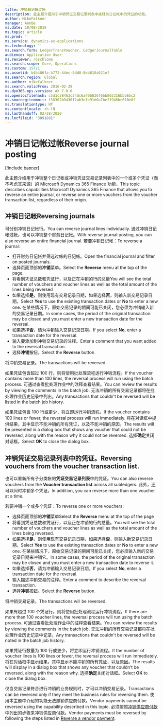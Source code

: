 ```yaml
---
title: 冲销日记帐过帐
description: 此主题介绍用于冲销凭证交易记录列表中或财务日记帐中的凭证的功能。
author: MikeFalkner
manager: AnnBe
ms.date: 10/08/2019
ms.topic: article
ms.prod: ''
ms.service: dynamics-ax-applications
ms.technology: ''
ms.search.form: LedgerTransVoucher, LedgerJournalTable
audience: Application User
ms.reviewer: roschloma
ms.search.scope: Core, Operations
ms.custom: 15721
ms.assetid: b4b406fa-b772-44ec-8dd8-8eb818a921ef
ms.search.region: Global
ms.author: mikefalkner
ms.search.validFrom: 2016-02-28
ms.dyn365.ops.version: AX 7.0.0
ms.openlocfilehash: c5d1c58463c24dc6a40b036f0bb803316bbb65c2
ms.sourcegitcommit: f38302b9430f2ab3efe91d0a7beff946bc610e8f
ms.translationtype: HT
ms.contentlocale: zh-CN
ms.lasthandoff: 02/28/2020
ms.locfileid: "3091891"
---
```

# <a name="reverse-journal-posting"></a><span data-ttu-id="8337b-103">冲销日记帐过帐</span><span class="sxs-lookup"><span data-stu-id="8337b-103">Reverse journal posting</span></span>

[!include [banner](../includes/banner.md)]

<span data-ttu-id="8337b-104">此主题介绍用于冲销整个日记帐或冲销凭证交易记录列表中的一个或多个凭证（而不考虑其来源）的 Microsoft Dynamics 365 Finance 功能。</span><span class="sxs-lookup"><span data-stu-id="8337b-104">This topic describes capabilities Microsoft Dynamics 365 Finance that allows you to reverse an entire journal, or reverse one or more vouchers from the voucher transaction list, regardless of their origin.</span></span> 

## <a name="reversing-journals"></a><span data-ttu-id="8337b-105">冲销日记帐</span><span class="sxs-lookup"><span data-stu-id="8337b-105">Reversing journals</span></span>

<span data-ttu-id="8337b-106">可分别冲销日记帐行。</span><span class="sxs-lookup"><span data-stu-id="8337b-106">You can reverse journal lines individually.</span></span> <span data-ttu-id="8337b-107">通过冲销日记帐过帐，也可以冲销整个财务日记帐。</span><span class="sxs-lookup"><span data-stu-id="8337b-107">With reverse journal posting, you can also reverse an entire financial journal.</span></span> <span data-ttu-id="8337b-108">若要冲销日记帐：</span><span class="sxs-lookup"><span data-stu-id="8337b-108">To reverse a journal:</span></span> 

- <span data-ttu-id="8337b-109">打开财务日记帐并筛选过帐的日记帐。</span><span class="sxs-lookup"><span data-stu-id="8337b-109">Open the financial journal and filter on posted journals.</span></span>
- <span data-ttu-id="8337b-110">选择页面顶部的**冲销**菜单。</span><span class="sxs-lookup"><span data-stu-id="8337b-110">Select the **Reverse** menu at the top of the page.</span></span>
- <span data-ttu-id="8337b-111">将看到凭证总数和凭证行，以及正在冲销的行的总量</span><span class="sxs-lookup"><span data-stu-id="8337b-111">You will see the total number of vouchers and voucher lines as well as the total amount of the lines being reversed</span></span>
- <span data-ttu-id="8337b-112">如果选择**是**，则使用现有交易记录日期，如果选择**否**，则输入新交易记录日期。</span><span class="sxs-lookup"><span data-stu-id="8337b-112">Select **Yes** to use the existing transaction dates or **No** to enter a new one.</span></span> <span data-ttu-id="8337b-113">在某些情况下，原始交易记录的期间可能已关闭，您必须为冲销输入新的交易记录日期。</span><span class="sxs-lookup"><span data-stu-id="8337b-113">In some cases, the period of the original transaction may be closed and you must enter a new transaction date for the reversal.</span></span>
- <span data-ttu-id="8337b-114">如果选择**否**，请为冲销输入交易记录日期。</span><span class="sxs-lookup"><span data-stu-id="8337b-114">If you select **No**, enter a transaction date for the reversal.</span></span> 
- <span data-ttu-id="8337b-115">输入要添加到冲销交易记录的注释。</span><span class="sxs-lookup"><span data-stu-id="8337b-115">Enter a comment that you want added to the reversal transaction.</span></span>
- <span data-ttu-id="8337b-116">选择**冲销**按钮。</span><span class="sxs-lookup"><span data-stu-id="8337b-116">Select the **Reverse** button.</span></span>

<span data-ttu-id="8337b-117">将冲销交易记录。</span><span class="sxs-lookup"><span data-stu-id="8337b-117">The transactions will be reversed.</span></span> 

<span data-ttu-id="8337b-118">如果凭证包含超过 100 行，则将使用批处理流程运行冲销流程。</span><span class="sxs-lookup"><span data-stu-id="8337b-118">If the voucher contains more than 100 lines, the reversal process will run using the batch process.</span></span> <span data-ttu-id="8337b-119">可通过查看批处理作业中的注释查看结果。</span><span class="sxs-lookup"><span data-stu-id="8337b-119">You can review the results by viewing the comments in the batch job.</span></span> <span data-ttu-id="8337b-120">无法冲销的所有交易记录都将在批处理作业历史记录中列出。</span><span class="sxs-lookup"><span data-stu-id="8337b-120">Any transactions that couldn't be reversed will be listed in the batch job history.</span></span>

<span data-ttu-id="8337b-121">如果凭证包含 100 行或更少，将立即运行冲销流程。</span><span class="sxs-lookup"><span data-stu-id="8337b-121">If the voucher contains 100 lines or fewer, the reversal process will run immediately.</span></span> <span data-ttu-id="8337b-122">将在对话框中提供结果，其中显示不能冲销的所有凭证，以及不能冲销的原因。</span><span class="sxs-lookup"><span data-stu-id="8337b-122">The results will be presented in a dialog box that shows any voucher that could not be reversed, along with the reason why it could not be reversed.</span></span> <span data-ttu-id="8337b-123">选择**确定**关闭对话框。</span><span class="sxs-lookup"><span data-stu-id="8337b-123">Select **OK** to close the dialog box.</span></span>

## <a name="reversing-vouchers-from-the-voucher-transaction-list"></a><span data-ttu-id="8337b-124">冲销凭证交易记录列表中的凭证。</span><span class="sxs-lookup"><span data-stu-id="8337b-124">Reversing vouchers from the voucher transaction list.</span></span> 

<span data-ttu-id="8337b-125">也可以重新所有子分类帐的**凭证交易记录列表**中的凭证。</span><span class="sxs-lookup"><span data-stu-id="8337b-125">You can also reverse vouchers from the **Voucher transaction list** across all subledgers.</span></span> <span data-ttu-id="8337b-126">此外，还可以同时冲销多个凭证。</span><span class="sxs-lookup"><span data-stu-id="8337b-126">In addition, you can reverse more than one voucher at a time.</span></span> 

<span data-ttu-id="8337b-127">若要冲销一个或多个凭证：</span><span class="sxs-lookup"><span data-stu-id="8337b-127">To reverse one or more vouchers:</span></span> 

- <span data-ttu-id="8337b-128">选择页面顶部的**冲销**菜单</span><span class="sxs-lookup"><span data-stu-id="8337b-128">Select the **Reverse** menu at the top of the page</span></span>
- <span data-ttu-id="8337b-129">将看到凭证总数和凭证行，以及正在冲销的行的总量。</span><span class="sxs-lookup"><span data-stu-id="8337b-129">You will see the total number of vouchers and voucher lines as well as the total amount of the lines being reversed.</span></span>
- <span data-ttu-id="8337b-130">如果选择**是**，则使用现有交易记录日期，如果选择**否**，则输入新交易记录日期。</span><span class="sxs-lookup"><span data-stu-id="8337b-130">Select **Yes** to use the existing transaction dates or **No** to enter a new one.</span></span> <span data-ttu-id="8337b-131">在某些情况下，原始交易记录的期间可能已关闭，您必须输入新的交易记录日期来冲销它。</span><span class="sxs-lookup"><span data-stu-id="8337b-131">In some cases, the period of the original transaction may be closed and you must enter a new transaction date to reverse it.</span></span>
- <span data-ttu-id="8337b-132">如果选择**否**，请为冲销输入交易记录日期。</span><span class="sxs-lookup"><span data-stu-id="8337b-132">If you select **No**, enter a transaction date for the reversal.</span></span> 
- <span data-ttu-id="8337b-133">输入描述冲销交易的注释。</span><span class="sxs-lookup"><span data-stu-id="8337b-133">Enter a comment to describe the reversal transaction.</span></span>
- <span data-ttu-id="8337b-134">选择**冲销**按钮。</span><span class="sxs-lookup"><span data-stu-id="8337b-134">Select the **Reverse** button.</span></span>

<span data-ttu-id="8337b-135">将冲销交易记录。</span><span class="sxs-lookup"><span data-stu-id="8337b-135">The transactions will be reversed.</span></span> 

<span data-ttu-id="8337b-136">如果有超过 100 个凭证行，则将使用批处理流程运行冲销流程。</span><span class="sxs-lookup"><span data-stu-id="8337b-136">If there are more than 100 voucher lines, the reversal process will run using the batch process.</span></span> <span data-ttu-id="8337b-137">可通过查看批处理作业中的注释查看结果。</span><span class="sxs-lookup"><span data-stu-id="8337b-137">You can review the results by viewing the comments in the batch job.</span></span> <span data-ttu-id="8337b-138">无法冲销的所有交易记录都将在批处理作业历史记录中记录。</span><span class="sxs-lookup"><span data-stu-id="8337b-138">Any transactions that couldn't be reversed will be noted in the batch job history.</span></span>

<span data-ttu-id="8337b-139">如果凭证行数量为 100 行或更少，将立即运行冲销流程。</span><span class="sxs-lookup"><span data-stu-id="8337b-139">If the number of voucher lines is 100 lines or fewer, the reversal process will run immediately.</span></span> <span data-ttu-id="8337b-140">将在对话框中显示结果，其中显示不能冲销的所有凭证，以及原因。</span><span class="sxs-lookup"><span data-stu-id="8337b-140">The results will display in a dialog box that shows any voucher that couldn't be reversed, along with the reason why.</span></span> <span data-ttu-id="8337b-141">选择**确定**关闭对话框。</span><span class="sxs-lookup"><span data-stu-id="8337b-141">Select **OK** to close the dialog box.</span></span>

<span data-ttu-id="8337b-142">仅当交易记录符合进行冲销的业务规则时，才可以冲销交易记录。</span><span class="sxs-lookup"><span data-stu-id="8337b-142">Transactions can be reversed only if they meet the business rules for reversing them.</span></span> <span data-ttu-id="8337b-143">使用本主题中介绍的功能无法撤销供应商付款。</span><span class="sxs-lookup"><span data-stu-id="8337b-143">Vendor payments cannot be reversed using the capability described in this topic.</span></span> <span data-ttu-id="8337b-144">必须按照[冲销供应商付款](https://docs.microsoft.com/dynamics365/finance/accounts-payable/reverse-vendor-payment)中列出的步骤来冲销供应商付款。</span><span class="sxs-lookup"><span data-stu-id="8337b-144">Vendor payments must be reversed by following the steps listed in [Reverse a vendor payment](https://docs.microsoft.com/dynamics365/finance/accounts-payable/reverse-vendor-payment).</span></span>

